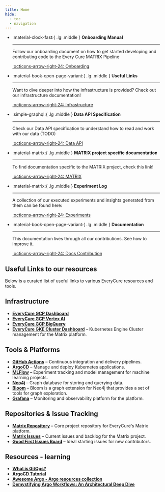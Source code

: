 ```yaml
---
title: Home
hide: 
  - toc
  - navigation
---
```


<div class="grid cards" markdown>

-   :material-clock-fast:{ .lg .middle } __Onboarding Manual__ 

    ---

    Follow our onboarding document on how to get started developing and contributing code to the Every Cure MATRIX Pipeline

    [:octicons-arrow-right-24: Onboarding](./onboarding/index.md)

-   :material-book-open-page-variant:{ .lg .middle } __Useful Links__ 

    ---

    Want to dive deeper into how the infrastructure is provided? Check out our infrastructure documentation!

    [:octicons-arrow-right-24: Infrastructure](./infrastructure/index.md)

-   :simple-graphql:{ .lg .middle } __Data API Specification__

    ---

    Check our Data API specification to understand how to read and work with our data (TODO)

    [:octicons-arrow-right-24: Data API](#)

-   :material-matrix:{ .lg .middle } __MATRIX project specific documentation__

    ---

    To find documentation specific to the MATRIX project, check this link!

    [:octicons-arrow-right-24: MATRIX](./pipeline/index.md)

-   :material-matrix:{ .lg .middle } __Experiment Log__

    ---

    A collection of our executed experiments and insights generated from them can be found here:

    [:octicons-arrow-right-24: Experiments](./experiments/index.md)

-   :material-book-open-page-variant:{ .lg .middle } __Documentation__

    ---

    This documentation lives through all our contributions. See how to improve it.

    [:octicons-arrow-right-24: Docs Contribution](./onboarding/contribute/documentation.md)

</div>


## Useful Links to our resources

Below is a curated list of useful links to various EveryCure resources and tools.

## Infrastructure

- **[EveryCure GCP Dashboard](https://console.cloud.google.com/home/dashboard)**
- **[EveryCure GCP Vertex AI](https://console.cloud.google.com/vertex-ai)**
- **[EveryCure GCP BigQuery](https://console.cloud.google.com/bigquery)**
- **[EveryCure GKE Cluster Dashboard](https://console.cloud.google.com/kubernetes/clusters/details/us-central1/compute-cluster/details?project=mtrx-hub-dev-3of)** – Kubernetes Engine Cluster management for the Matrix platform.

## Tools & Platforms

- **[GitHub Actions](https://github.com/everycure-org/matrix/actions)** – Continuous integration and delivery pipelines.
- **[ArgoCD](https://argo.platform.dev.everycure.org/workflows/)** – Manage and deploy Kubernetes applications.
- **[MLFlow](https://mlflow.platform.dev.everycure.org/)** – Experiment tracking and model management for machine learning projects.
- **[Neo4j](https://neo4j.platform.dev.everycure.org/)** – Graph database for storing and querying data.
- **[Bloom](https://neo4j.platform.dev.everycure.org/bloom)** – Bloom is a graph extension for Neo4j that provides a set of tools for graph exploration.
- **[Grafana](https://grafana.platform.dev.everycure.org/)** – Monitoring and observability platform for the platform.

## Repositories & Issue Tracking

- **[Matrix Repository](https://github.com/everycure-org/matrix)** – Core project repository for EveryCure's Matrix platform.
- **[Matrix Issues](https://github.com/everycure-org/matrix/issues)** – Current issues and backlog for the Matrix project.
- **[Good First Issues Board](https://github.com/everycure-org/matrix/labels/good%20first%20issue)** – Ideal starting issues for new contributors.


## Resources - learning
- **[What is GitOps?](https://www.youtube.com/watch?v=f5EpcWp0THw)**
- **[ArgoCD Tutorial](https://www.youtube.com/watch?v=MeU5_k9ssrs)**
- **[Awesome Argo - Argo resources collection](https://github.com/akuity/awesome-argo)**
- **[Demystifying Argo Workflows: An Architectural Deep Dive](https://www.youtube.com/watch?v=FBRMURQYbgw)**

<!--
Our technology stack below (1):
{ .annotate }

1.   *(if you see nothing, try hitting F5, the drawio integration is still a bit flaky)*

![](./assets/img/mtrx_tech_stack.drawio)

Our shared end to end vision of the pipeline is visualised below:

???+ info

    This is an interactive diagram. Feel free to click the controls in the top to change the visibility of different layers. 
  

![](./assets/img/mtrx_arch.drawio)

-->

